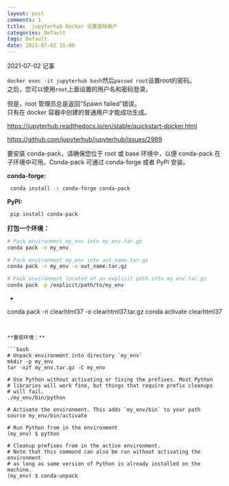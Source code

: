 ```yaml
---
layout: post
comments: 1
title:  jupyterhub Docker 设置登陆账户
categories: Default
tags: Default
date: 2021-07-02 15:08
---
```


 2021-07-02 记事



`docker exec -it jupyterhub bash`然后`passwd root`设置root的密码。  
之后，您可以使用`root`上面设置的用户名和密码登录。

但是，root 管理员总是返回“Spawn failed”错误。  
只有在 docker 容器中创建的普通用户才能成功生成。  

https://jupyterhub.readthedocs.io/en/stable/quickstart-docker.html

https://github.com/jupyterhub/jupyterhub/issues/2989




要安装 conda-pack，请确保您位于 root 或 base 环境中，以便 conda-pack 在子环境中可用。Conda-pack 可通过 conda-forge 或者 PyPI 安装。

**conda-forge:**

```bash
 conda install -c conda-forge conda-pack
```

**PyPI:**

```bash
 pip install conda-pack
```

**打包一个环境：**

```bash
# Pack environment my_env into my_env.tar.gz
conda pack -n my_env

# Pack environment my_env into out_name.tar.gz
conda pack -n my_env -o out_name.tar.gz

# Pack environment located at an explicit path into my_env.tar.gz
conda pack -p /explicit/path/to/my_env
```



- ```bash
conda pack -n clearhtml37 -o clearhtml37.tar.gz
conda activate clearhtml37
```


**重现环境：**

```bash
# Unpack environment into directory `my_env`
mkdir -p my_env
tar -xzf my_env.tar.gz -C my_env

# Use Python without activating or fixing the prefixes. Most Python
# libraries will work fine, but things that require prefix cleanups
# will fail.
./my_env/bin/python

# Activate the environment. This adds `my_env/bin` to your path
source my_env/bin/activate

# Run Python from in the environment
(my_env) $ python

# Cleanup prefixes from in the active environment.
# Note that this command can also be run without activating the environment
# as long as some version of Python is already installed on the machine.
(my_env) $ conda-unpack
```